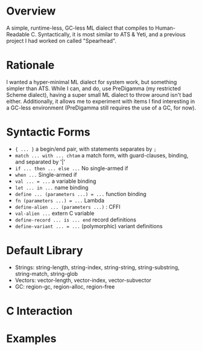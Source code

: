 # Overview

 A simple, runtime-less, GC-less ML dialect that compiles to Human-Readable C. Syntactically, it is most similar to
ATS & Yeti, and a previous project I had worked on called "Spearhead".

# Rationale 

 I wanted a hyper-minimal ML dialect for system work, but something simpler than ATS. While I can, and do, use 
PreDigamma (my restricted Scheme dialect), having a super small ML dialect to throw around isn't bad either.
Additionally, it allows me to experiment with items I find interesting in a GC-less environment (PreDigamma still
requires the use of a GC, for now).

# Syntactic Forms

- `{ ... }` a begin/end pair, with statements separates by `;`
- `match ... with ... chtam` a match form, with guard-clauses, binding, and separated by '|'
- `if ... then ... else ...` No single-armed if
- `when ...` Single-armed if
- `val ... = ...` a variable binding
- `let ... in ...` name binding
- `define ... (parameters ...) = ...` function binding
- `fn (parameters ...) = ...` Lambda
- `define-alien ... (parameters ...)` : CFFI
- `val-alien ...` extern C variable
- `define-record ... is ... end` record definitions
- `define-variant ... = ...` (polymorphic) variant definitions

# Default Library

- Strings: string-length, string-index, string-string, string-substring, string-match, string-glob
- Vectors: vector-length, vector-index, vector-subvector
- GC: region-gc, region-alloc, region-free

# C Interaction

# Examples

